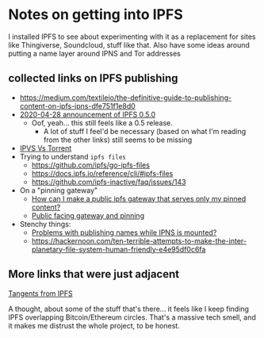 # Notes on getting into IPFS

I installed IPFS to see about experimenting with it as a replacement for sites like Thingiverse, Soundcloud, stuff like that. Also have some ideas around putting a name layer around IPNS and Tor addresses

## collected links on IPFS publishing

- https://medium.com/textileio/the-definitive-guide-to-publishing-content-on-ipfs-ipns-dfe751f1e8d0
- [2020-04-28 announcement of IPFS 0.5.0](https://blog.ipfs.io/2020-04-28-go-ipfs-0-5-0/)
  - Oof, yeah... this still feels like a 0.5 release.
    - A lot of stuff I feel'd be necessary (based on what I'm reading from the other links) still seems to be missing
- [IPVS Vs Torrent](https://discuss.ipfs.io/t/ipfs-vs-webtorrent-what-the-value-of-using-ipfs-instead-of-torrent-files/64/6)
- Trying to understand `ipfs files`
  - https://github.com/ipfs/go-ipfs-files
  - https://docs.ipfs.io/reference/cli/#ipfs-files
  - https://github.com/ipfs-inactive/faq/issues/143
- On a "pinning gateway"
  - [How can I make a public ipfs gateway that serves only my pinned content?](https://www.reddit.com/r/ipfs/comments/9j68xk/how_can_i_make_a_public_ipfs_gateway_that_serves/)
  - [Public facing gateway and pinning](https://github.com/ipfs-inactive/faq/issues/94)
- Stenchy things:
  - [Problems with publishing names while IPNS is mounted?](https://github.com/ipfs/go-ipfs/issues/1186)
  - https://hackernoon.com/ten-terrible-attempts-to-make-the-inter-planetary-file-system-human-friendly-e4e95df0c6fa

## More links that were just adjacent

[Tangents from IPFS](9046d8ea-7172-434c-8a14-c5d53bbd0855.md)

A thought, about some of the stuff that's there... it feels like I keep finding IPFS overlapping Bitcoin/Ethereum circles. That's a massive tech smell, and it makes me distrust the whole project, to be honest.
